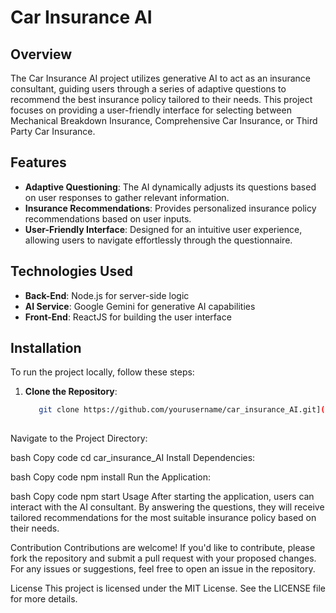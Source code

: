 # Car Insurance AI

## Overview

The Car Insurance AI project utilizes generative AI to act as an insurance consultant, guiding users through a series of adaptive questions to recommend the best insurance policy tailored to their needs. This project focuses on providing a user-friendly interface for selecting between Mechanical Breakdown Insurance, Comprehensive Car Insurance, or Third Party Car Insurance.

## Features

- **Adaptive Questioning**: The AI dynamically adjusts its questions based on user responses to gather relevant information.
- **Insurance Recommendations**: Provides personalized insurance policy recommendations based on user inputs.
- **User-Friendly Interface**: Designed for an intuitive user experience, allowing users to navigate effortlessly through the questionnaire.

## Technologies Used

- **Back-End**: Node.js for server-side logic
- **AI Service**: Google Gemini for generative AI capabilities
- **Front-End**: ReactJS for building the user interface

## Installation

To run the project locally, follow these steps:

1. **Clone the Repository**:
   ```bash
      git clone https://github.com/yourusername/car_insurance_AI.git](https://github.com/MatiasvMissionReadyHq/car_insurance_AI.git
  
Navigate to the Project Directory:

bash
Copy code
cd car_insurance_AI
Install Dependencies:

bash
Copy code
npm install
Run the Application:

bash
Copy code
npm start
Usage
After starting the application, users can interact with the AI consultant. By answering the questions, they will receive tailored recommendations for the most suitable insurance policy based on their needs.

Contribution
Contributions are welcome! If you'd like to contribute, please fork the repository and submit a pull request with your proposed changes. For any issues or suggestions, feel free to open an issue in the repository.

License
This project is licensed under the MIT License. See the LICENSE file for more details.


